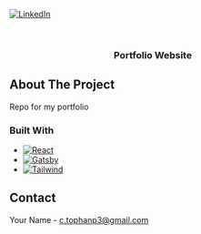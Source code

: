 <a name="readme-top"></a>

[![LinkedIn][linkedin-shield]][linkedin-url]

<br />
<div align="center">

<h3 align="center">Portfolio Website</h3>

</div>

## About The Project

Repo for my portfolio


### Built With

* [![React][React.js]][React-url]
* [![Gatsby][GatsbyJS]][Gatsby-url]
* [![Tailwind][TailwindCSS]][Tailwind-url]

## Contact

Your Name - c.tophanp3@gmail.com



[linkedin-shield]: https://img.shields.io/badge/-LinkedIn-black.svg?style=for-the-badge&logo=linkedin&colorB=555
[linkedin-url]: https://www.linkedin.com/in/christpitre/
[React.js]: https://img.shields.io/badge/React-20232A?style=for-the-badge&logo=react
[React-url]: https://reactjs.org/
[GatsbyJS]: https://img.shields.io/badge/Gatsby-663399?style=for-the-badge&logo=gatsby
[Gatsby-url]: https://www.gatsbyjs.com/
[TailwindCSS]: https://img.shields.io/badge/Tailwind_CSS-38B2AC?style=for-the-badge&logo=tailwind-css&logoColor=white
[Tailwind-url]: https://tailwindcss.com/
